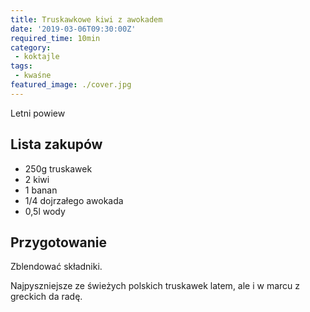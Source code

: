 ```yaml
---
title: Truskawkowe kiwi z awokadem
date: '2019-03-06T09:30:00Z'
required_time: 10min
category:
 - koktajle
tags:
 - kwaśne
featured_image: ./cover.jpg
---
```


Letni powiew

<!---- splitter ---->

## Lista zakupów

- 250g truskawek
- 2 kiwi
- 1 banan
- 1/4 dojrzałego awokada
- 0,5l wody

<!---- splitter ---->

## Przygotowanie

Zblendować składniki.

Najpyszniejsze ze świeżych polskich truskawek latem, ale i w marcu z greckich da radę.
